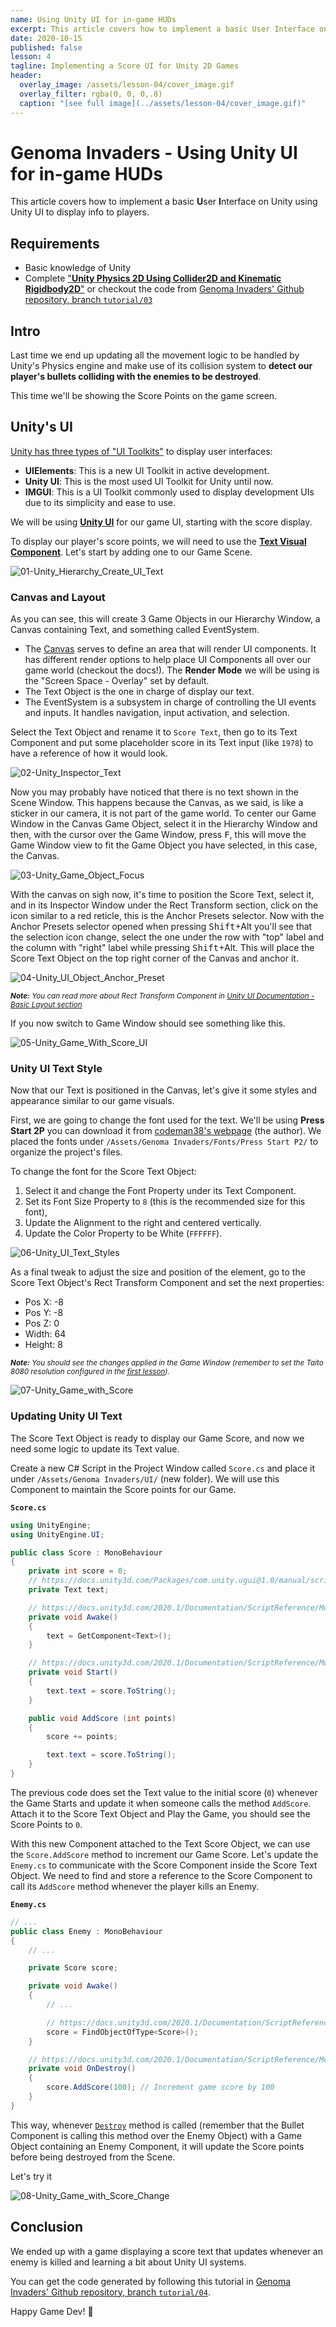 ```yaml
---
name: Using Unity UI for in-game HUDs
excerpt: This article covers how to implement a basic User Interface on Unity using Unity UI to display info to players.
date: 2020-10-15
published: false
lesson: 4
tagline: Implementing a Score UI for Unity 2D Games
header:
  overlay_image: /assets/lesson-04/cover_image.gif
  overlay_filter: rgba(0, 0, 0,.8)
  caption: "[see full image](../assets/lesson-04/cover_image.gif)"
---
```



# Genoma Invaders - Using Unity UI for in-game HUDs

This article covers how to implement a basic **U**ser **I**nterface on Unity using Unity UI to display info to players.


## Requirements

- Basic knowledge of Unity
- Complete ["**Unity Physics 2D Using Collider2D and Kinematic Rigidbody2D**"](../_tutorials/03-unity-physics-2d-using-collider2d-and-kinematic-rigidbody2d.md) or checkout the code from [Genoma Invaders' Github repository, branch `tutorial/03`](https://github.com/GenomaGames/genoma-invaders/tree/tutorial/03)


## Intro

Last time we end up updating all the movement logic to be handled by Unity's Physics engine and make use of its collision system to **detect our player's bullets colliding with the enemies to be destroyed**.

This time we'll be showing the Score Points on the game screen.

## Unity's UI

[Unity has three types of "UI Toolkits"](https://docs.unity3d.com/2020.1/Documentation/Manual/UIToolkits.html)  to display user interfaces:

- **UIElements**: This is a new UI Toolkit in active development.
- **Unity UI**: This is the most used UI Toolkit for Unity until now.
- **IMGUI**: This is a UI Toolkit commonly used to display development UIs due to its simplicity and ease to use.

We will be using [**Unity UI**](https://docs.unity3d.com/Packages/com.unity.ugui@1.0/manual/index.html) for our game UI, starting with the score display.

To display our player's score points, we will need to use the [**Text Visual Component**](https://docs.unity3d.com/Packages/com.unity.ugui@1.0/manual/UIVisualComponents.html#text). Let's start by adding one to our Game Scene.

![01-Unity_Hierarchy_Create_UI_Text](../assets/lesson-04/01-Unity_Hierarchy_Create_UI_Text.gif)

### Canvas and Layout

As you can see, this will create 3 Game Objects in our Hierarchy Window, a Canvas containing Text, and something called EventSystem.

- The [Canvas](https://docs.unity3d.com/2020.1/Documentation/Manual/UICanvas.html) serves to define an area that will render UI components. It has different render options to help place UI Components all over our game world (checkout the docs!). The **Render Mode** we will be using is the "Screen Space - Overlay" set by default.
- The Text Object is the one in charge of display our text.
- The EventSystem is a subsystem in charge of controlling the UI events and inputs. It handles navigation, input activation, and selection.


Select the Text Object and rename it to `Score Text`, then go to its Text Component and put some placeholder score in its Text input (like `1978`) to have a reference of how it would look.

![02-Unity_Inspector_Text](../assets/lesson-04/02-Unity_Inspector_Text.jpg)

Now you may probably have noticed that there is no text shown in the Scene Window. This happens because the Canvas, as we said, is like a sticker in our camera, it is not part of the game world. To center our Game Window in the Canvas Game Object, select it in the Hierarchy Window and then, with the cursor over the Game Window, press <kbd>F</kbd>, this will move the Game Window view to fit the Game Object you have selected, in this case, the Canvas.

![03-Unity_Game_Object_Focus](../assets/lesson-04/03-Unity_Game_Object_Focus.gif)

With the canvas on sigh now, it's time to position the Score Text, select it, and in its Inspector Window under the Rect Transform section, click on the icon similar to a red reticle, this is the Anchor Presets selector. Now with the Anchor Presets selector opened when pressing <kbd>Shift</kbd>+<jbd>Alt</kbd> you'll see that the selection icon change, select the one under the row with "top" label and the column with "right" label while pressing <kbd>Shift</kbd>+<jbd>Alt</kbd>. This will place the Score Text Object on the top right corner of the Canvas and anchor it.

![04-Unity_UI_Object_Anchor_Preset](../assets/lesson-04/04-Unity_UI_Object_Anchor_Preset.gif)

<small>_**Note:** You can read more about Rect Transform Component in [Unity UI Documentation - Basic Layout section](https://docs.unity3d.com/Packages/com.unity.ugui@1.0/manual/UIBasicLayout.html)_</small>

If you now switch to Game Window should see something like this.

![05-Unity_Game_With_Score_UI](../assets/lesson-04/05-Unity_Game_With_Score_UI.jpg)

### Unity UI Text Style

Now that our Text is positioned in the Canvas, let's give it some styles and appearance similar to our game visuals.

First, we are going to change the font used for the text. We'll be using **Press Start 2P** you can download it from [codeman38's webpage](http://www.zone38.net/font/#pressstart) (the author). We placed the fonts under `/Assets/Genoma Invaders/Fonts/Press Start P2/` to organize the project's files.

To change the font for the Score Text Object:
1. Select it and change the Font Property under its Text Component.
1. Set its Font Size Property to `8` (this is the recommended size for this font),
1. Update the Alignment to the right and centered vertically.
1. Update the Color Property to be White (`FFFFFF`).

![06-Unity_UI_Text_Styles](../assets/lesson-04/06-Unity_UI_Text_Styles.jpg)

As a final tweak to adjust the size and position of the element, go to the Score Text Object's Rect Transform Component and set the next properties:
- Pos X: -8
- Pos Y: -8
- Pos Z: 0
- Width: 64
- Height: 8

<small>_**Note:** You should see the changes applied in the Game Window (remember to set the Taito 8080 resolution configured in the [first lesson](./01-getting-started-with-unity-2d-game-development.md/#arcade-cabinet-taito-8080))._</small>

![07-Unity_Game_with_Score](../assets/lesson-04/07-Unity_Game_with_Score.jpg)

### Updating Unity UI Text

The Score Text Object is ready to display our Game Score, and now we need some logic to update its Text value.

Create a new C# Script in the Project Window called `Score.cs` and place it under `/Assets/Genoma Invaders/UI/` (new folder). We will use this Component to maintain the Score points for our Game.

**`Score.cs`**
```csharp
using UnityEngine;
using UnityEngine.UI;

public class Score : MonoBehaviour
{
    private int score = 0;
    // https://docs.unity3d.com/Packages/com.unity.ugui@1.0/manual/script-Text.html
    private Text text;

    // https://docs.unity3d.com/2020.1/Documentation/ScriptReference/MonoBehaviour.Awake.html
    private void Awake()
    {
        text = GetComponent<Text>();
    }

    // https://docs.unity3d.com/2020.1/Documentation/ScriptReference/MonoBehaviour.Start.html
    private void Start()
    {
        text.text = score.ToString();
    }

    public void AddScore (int points)
    {
        score += points;

        text.text = score.ToString();
    }
}

```

The previous code does set the Text value to the initial score (`0`) whenever the Game Starts and update it when someone calls the method `AddScore`. Attach it to the Score Text Object and Play the Game, you should see the Score Points to `0`.

With this new Component attached to the Text Score Object, we can use the `Score.AddScore` method to increment our Game Score. Let's update the `Enemy.cs` to communicate with the Score Component inside the Score Text Object. We need to find and store a reference to the Score Component to call its `AddScore` method whenever the player kills an Enemy.

**`Enemy.cs`**
```csharp
// ...
public class Enemy : MonoBehaviour
{
    // ...

    private Score score;

    private void Awake()
    {
        // ...

        // https://docs.unity3d.com/2020.1/Documentation/ScriptReference/Object.FindObjectOfType.html
        score = FindObjectOfType<Score>();
    }

    // https://docs.unity3d.com/2020.1/Documentation/ScriptReference/MonoBehaviour.OnDestroy.html
    private void OnDestroy()
    {
        score.AddScore(100); // Increment game score by 100
    }
}

```

This way, whenever [`Destroy`](https://docs.unity3d.com/2020.1/Documentation/ScriptReference/Object.Destroy.html) method is called (remember that the Bullet Component is calling this method over the Enemy Object) with a Game Object containing an Enemy Component, it will update the Score points before being destroyed from the Scene.

Let's try it

![08-Unity_Game_with_Score_Change](../assets/lesson-04/08-Unity_Game_with_Score_Change.gif)

## Conclusion

We ended up with a game displaying a score text that updates whenever an enemy is killed and learning a bit about Unity UI systems.

You can get the code generated by following this tutorial in [Genoma Invaders' Github repository, branch `tutorial/04`](https://github.com/GenomaGames/genoma-invaders/tree/tutorial/04).

Happy Game Dev! :space_invader: